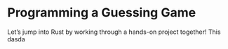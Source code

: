 # Programming a Guessing Game

Let’s jump into Rust by working through a hands-on project together! This
dasda